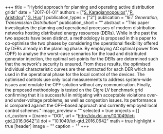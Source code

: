 +++
title = "Hybrid approach for planning and operating active distribution grids"
date = "2017-01-01"
authors = ["[S. Karagiannopoulos](http://www.eeh.ee.ethz.ch/en/power/power-systems-laboratory/people/scientific-staff/uid/7275.html)","[P. Aristidou](https://www.paristidou.info)","[G. Hug](http://www.psl.ee.ethz.ch/people/prof--gabriela-hug.html)"]
publication_types = ["2"]
publication = "_IET Generation, Transmission Distribution_"
publication_short = ""
abstract = "This paper investigates the planning and operational processes of modern distribution networks hosting distributed energy resources (DERs). While in the past the two aspects have been distinct, a methodology is proposed in this paper to co-optimise the two phases by considering the operational flexibility offered by DERs already in the planning phase. By employing AC optimal power flow (OPF) to analyse the worst-case scenarios for the load and distributed generator injection, the optimal set-points for the DERs are determined such that the network's security is ensured. From these results, the optimised individual characteristic curves are then extracted for each DER which are used in the operational phase for the local control of the devices. The optimised controls use only local measurements to address system-wide issues and emulate the OPF solution without any communication. Finally, the proposed methodology is tested on the Cigre LV benchmark grid confirming that it is successful in mitigating with acceptable violations over- and under-voltage problems, as well as congestion issues. Its performance is compared against the OPF-based approach and currently employed local control schemes."
image_preview = ""
selected = true
projects = []
url_custom = [{name = "DOI", url = "http://dx.doi.org/10.1049/iet-gtd.2016.0642"}]
doi = "10.1049/iet-gtd.2016.0642"
math = true
highlight = true
[header]
image = ""
caption = ""
+++

